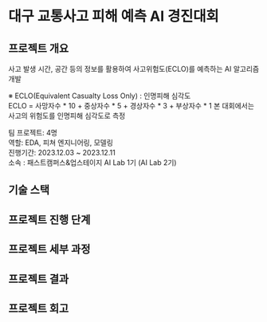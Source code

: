 # 대구 교통사고 피해 예측 AI 경진대회
## 프로젝트 개요
사고 발생 시간, 공간 등의 정보를 활용하여 사고위험도(ECLO)를 예측하는 AI 알고리즘 개발  

※ ECLO(Equivalent Casualty Loss Only) : 인명피해 심각도  
ECLO = 사망자수 * 10 + 중상자수 * 5 + 경상자수 * 3 + 부상자수 * 1 본 대회에서는 사고의 위험도를 인명피해 심각도로 측정  

팀 프로젝트: 4명   
역할: EDA, 피쳐 엔지니어링, 모델링  
진행기간: 2023.12.03 ~ 2023.12.11  
소속 : 패스트캠퍼스&업스테이지 AI Lab 1기 (AI Lab 2기)  


## 기술 스택



## 프로젝트 진행 단계  

## 프로젝트 세부 과정  

## 프로젝트 결과  

## 프로젝트 회고  

